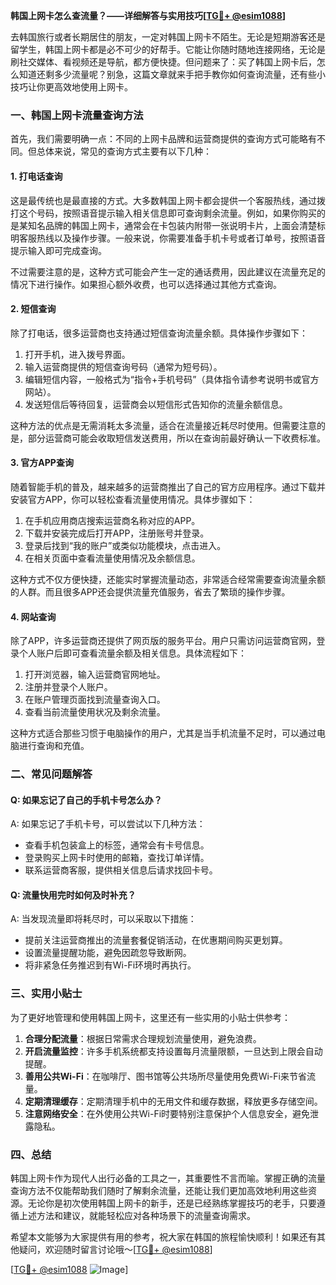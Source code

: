 **韩国上网卡怎么查流量？——详细解答与实用技巧[[TG💪+ @esim1088](https://t.me/s/esim1088)]**

去韩国旅行或者长期居住的朋友，一定对韩国上网卡不陌生。无论是短期游客还是留学生，韩国上网卡都是必不可少的好帮手。它能让你随时随地连接网络，无论是刷社交媒体、看视频还是导航，都方便快捷。但问题来了：买了韩国上网卡后，怎么知道还剩多少流量呢？别急，这篇文章就来手把手教你如何查询流量，还有些小技巧让你更高效地使用上网卡。

### 一、韩国上网卡流量查询方法

首先，我们需要明确一点：不同的上网卡品牌和运营商提供的查询方式可能略有不同。但总体来说，常见的查询方式主要有以下几种：

#### 1. 打电话查询
这是最传统也是最直接的方式。大多数韩国上网卡都会提供一个客服热线，通过拨打这个号码，按照语音提示输入相关信息即可查询剩余流量。例如，如果你购买的是某知名品牌的韩国上网卡，通常会在卡包装内附带一张说明卡片，上面会清楚标明客服热线以及操作步骤。一般来说，你需要准备手机卡号或者订单号，按照语音提示输入即可完成查询。

不过需要注意的是，这种方式可能会产生一定的通话费用，因此建议在流量充足的情况下进行操作。如果担心额外收费，也可以选择通过其他方式查询。

#### 2. 短信查询
除了打电话，很多运营商也支持通过短信查询流量余额。具体操作步骤如下：
1. 打开手机，进入拨号界面。
2. 输入运营商提供的短信查询号码（通常为短号码）。
3. 编辑短信内容，一般格式为“指令+手机号码”（具体指令请参考说明书或官方网站）。
4. 发送短信后等待回复，运营商会以短信形式告知你的流量余额信息。

这种方法的优点是无需消耗太多流量，适合在流量接近耗尽时使用。但需要注意的是，部分运营商可能会收取短信发送费用，所以在查询前最好确认一下收费标准。

#### 3. 官方APP查询
随着智能手机的普及，越来越多的运营商推出了自己的官方应用程序。通过下载并安装官方APP，你可以轻松查看流量使用情况。具体步骤如下：
1. 在手机应用商店搜索运营商名称对应的APP。
2. 下载并安装完成后打开APP，注册账号并登录。
3. 登录后找到“我的账户”或类似功能模块，点击进入。
4. 在相关页面中查看流量使用情况及余额信息。

这种方式不仅方便快捷，还能实时掌握流量动态，非常适合经常需要查询流量余额的人群。而且很多APP还会提供流量充值服务，省去了繁琐的操作步骤。

#### 4. 网站查询
除了APP，许多运营商还提供了网页版的服务平台。用户只需访问运营商官网，登录个人账户后即可查看流量余额及相关信息。具体流程如下：
1. 打开浏览器，输入运营商官网地址。
2. 注册并登录个人账户。
3. 在账户管理页面找到流量查询入口。
4. 查看当前流量使用状况及剩余流量。

这种方式适合那些习惯于电脑操作的用户，尤其是当手机流量不足时，可以通过电脑进行查询和充值。

### 二、常见问题解答

#### Q: 如果忘记了自己的手机卡号怎么办？
A: 如果忘记了手机卡号，可以尝试以下几种方法：
- 查看手机包装盒上的标签，通常会有卡号信息。
- 登录购买上网卡时使用的邮箱，查找订单详情。
- 联系运营商客服，提供相关信息后请求找回卡号。

#### Q: 流量快用完时如何及时补充？
A: 当发现流量即将耗尽时，可以采取以下措施：
- 提前关注运营商推出的流量套餐促销活动，在优惠期间购买更划算。
- 设置流量提醒功能，避免因疏忽导致断网。
- 将非紧急任务推迟到有Wi-Fi环境时再执行。

### 三、实用小贴士

为了更好地管理和使用韩国上网卡，这里还有一些实用的小贴士供参考：

1. **合理分配流量**：根据日常需求合理规划流量使用，避免浪费。
2. **开启流量监控**：许多手机系统都支持设置每月流量限额，一旦达到上限会自动提醒。
3. **善用公共Wi-Fi**：在咖啡厅、图书馆等公共场所尽量使用免费Wi-Fi来节省流量。
4. **定期清理缓存**：定期清理手机中的无用文件和缓存数据，释放更多存储空间。
5. **注意网络安全**：在外使用公共Wi-Fi时要特别注意保护个人信息安全，避免泄露隐私。

### 四、总结

韩国上网卡作为现代人出行必备的工具之一，其重要性不言而喻。掌握正确的流量查询方法不仅能帮助我们随时了解剩余流量，还能让我们更加高效地利用这些资源。无论你是初次使用韩国上网卡的新手，还是已经熟练掌握技巧的老手，只要遵循上述方法和建议，就能轻松应对各种场景下的流量查询需求。

希望本文能够为大家提供有用的参考，祝大家在韩国的旅程愉快顺利！如果还有其他疑问，欢迎随时留言讨论哦～[[TG💪+ @esim1088](https://t.me/s/esim1088)] 

[[TG💪+ @esim1088](https://t.me/s/esim1088) ![Image](https://i.postimg.cc/4NQfJmqS/Snipaste-2025-05-13-00-14-12.png)]